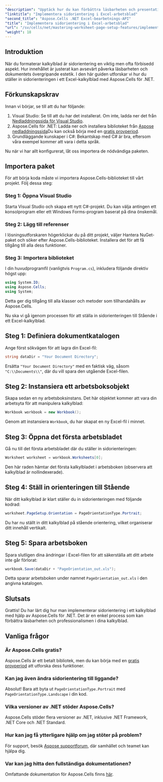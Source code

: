 ```yaml
---
"description": "Upptäck hur du kan förbättra läsbarheten och presentationen av dina Excel-kalkylblad genom att ändra sidorientering med Aspose.Cells för .NET. Den här steg-för-steg-guiden guidar dig genom processen och ger tydliga exempel."
"linktitle": "Implementera sidorientering i Excel-arbetsblad"
"second_title": "Aspose.Cells .NET Excel-bearbetnings-API"
"title": "Implementera sidorientering i Excel-arbetsblad"
"url": "/sv/cells/net/mastering-worksheet-page-setup-features/implement-page-orientation-in-excel-worksheet/"
"weight": 18
---
```


## Introduktion

När du formaterar kalkylblad är sidorientering en viktig men ofta förbisedd aspekt. Hur innehållet är justerat kan avsevärt påverka läsbarheten och dokumentets övergripande estetik. I den här guiden utforskar vi hur du ställer in sidorienteringen i ett Excel-kalkylblad med Aspose.Cells för .NET.

## Förkunskapskrav

Innan vi börjar, se till att du har följande:

1. Visual Studio: Se till att du har det installerat. Om inte, ladda ner det från [Nedladdningssida för Visual Studio](https://visualstudio.microsoft.com/vs/).
2. Aspose.Cells för .NET: Ladda ner och installera biblioteket från [Aspose nedladdningssida](https://releases.aspose.com/cells/net/)Du kan också börja med en [gratis provperiod](https://releases.aspose.com/).
3. Grundläggande kunskaper i C#: Bekantskap med C# är bra, eftersom våra exempel kommer att vara i detta språk.

Nu när vi har allt konfigurerat, låt oss importera de nödvändiga paketen.

## Importera paket

För att börja koda måste vi importera Aspose.Cells-biblioteket till vårt projekt. Följ dessa steg:

### Steg 1: Öppna Visual Studio

Starta Visual Studio och skapa ett nytt C#-projekt. Du kan välja antingen ett konsolprogram eller ett Windows Forms-program baserat på dina önskemål.

### Steg 2: Lägg till referenser

I lösningsutforskaren högerklickar du på ditt projekt, väljer Hantera NuGet-paket och söker efter Aspose.Cells-biblioteket. Installera det för att få tillgång till alla dess funktioner.

### Steg 3: Importera biblioteket

I din huvudprogramfil (vanligtvis `Program.cs`), inkludera följande direktiv högst upp:

```csharp
using System.IO;
using Aspose.Cells;
using System;
```

Detta ger dig tillgång till alla klasser och metoder som tillhandahålls av Aspose.Cells.

Nu ska vi gå igenom processen för att ställa in sidorienteringen till Stående i ett Excel-kalkylblad.

## Steg 1: Definiera dokumentkatalogen

Ange först sökvägen för att lagra din Excel-fil:

```csharp
string dataDir = "Your Document Directory";
```

Ersätta `"Your Document Directory"` med en faktisk väg, såsom `"C:\\Documents\\"`, där du vill spara den utgående Excel-filen.

## Steg 2: Instansiera ett arbetsboksobjekt

Skapa sedan en ny arbetsboksinstans. Det här objektet kommer att vara din arbetsyta för att manipulera kalkylblad:

```csharp
Workbook workbook = new Workbook();
```

Genom att instansiera `Workbook`, du har skapat en ny Excel-fil i minnet.

## Steg 3: Öppna det första arbetsbladet

Gå nu till det första arbetsbladet där du ställer in sidorienteringen:

```csharp
Worksheet worksheet = workbook.Worksheets[0];
```

Den här raden hämtar det första kalkylbladet i arbetsboken (observera att kalkylblad är nollindexerade).

## Steg 4: Ställ in orienteringen till Stående

När ditt kalkylblad är klart ställer du in sidorienteringen med följande kodrad:

```csharp
worksheet.PageSetup.Orientation = PageOrientationType.Portrait;
```

Du har nu ställt in ditt kalkylblad på stående orientering, vilket organiserar ditt innehåll vertikalt.

## Steg 5: Spara arbetsboken

Spara slutligen dina ändringar i Excel-filen för att säkerställa att ditt arbete inte går förlorat:

```csharp
workbook.Save(dataDir + "PageOrientation_out.xls");
```

Detta sparar arbetsboken under namnet `PageOrientation_out.xls` i den angivna katalogen.

## Slutsats

Grattis! Du har lärt dig hur man implementerar sidorientering i ett kalkylblad med hjälp av Aspose.Cells för .NET. Det är en enkel process som kan förbättra läsbarheten och professionalismen i dina kalkylblad.

## Vanliga frågor

### Är Aspose.Cells gratis?

Aspose.Cells är ett betalt bibliotek, men du kan börja med en [gratis provperiod](https://releases.aspose.com/) att utforska dess funktioner.

### Kan jag även ändra sidorientering till liggande?

Absolut! Bara att byta ut `PageOrientationType.Portrait` med `PageOrientationType.Landscape` i din kod.

### Vilka versioner av .NET stöder Aspose.Cells?

Aspose.Cells stöder flera versioner av .NET, inklusive .NET Framework, .NET Core och .NET Standard.

### Hur kan jag få ytterligare hjälp om jag stöter på problem?

För support, besök [Aspose supportforum](https://forum.aspose.com/c/cells/9), där samhället och teamet kan hjälpa dig.

### Var kan jag hitta den fullständiga dokumentationen?

Omfattande dokumentation för Aspose.Cells finns [här](https://reference.aspose.com/cells/net/).